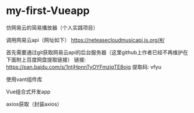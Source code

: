 # my-first-Vueapp


仿网易云的简易播放器（个人实践项目）


调用网易云api（网址如下）
https://neteasecloudmusicapi.js.org/#/

首先需要通过git获取网易云api的后台服务器（这里github上作者已经不再维护在下面附上百度网盘提取链接）
链接: https://pan.baidu.com/s/1ntjHpnnTyOYFmzjqTE8ojg 提取码: vfyu


使用vant组件库


Vue组合式开发app


axios获取（封装axios）
